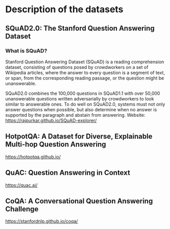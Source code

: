 # Description of the datasets

## SQuAD2.0: The Stanford Question Answering Dataset

### What is SQuAD?
Stanford Question Answering Dataset (SQuAD) is a reading comprehension dataset, consisting of questions posed by crowdworkers on a set of Wikipedia articles, where the answer to every question is a segment of text, or span, from the corresponding reading passage, or the question might be unanswerable.

SQuAD2.0 combines the 100,000 questions in SQuAD1.1 with over 50,000 unanswerable questions written adversarially by crowdworkers to look similar to answerable ones. To do well on SQuAD2.0, systems must not only answer questions when possible, but also determine when no answer is supported by the paragraph and abstain from answering.
Website: https://rajpurkar.github.io/SQuAD-explorer/
## HotpotQA: A Dataset for Diverse, Explainable Multi-hop Question Answering
https://hotpotqa.github.io/
## QuAC: Question Answering in Context
https://quac.ai/
## CoQA: A Conversational Question Answering Challenge 
https://stanfordnlp.github.io/coqa/

